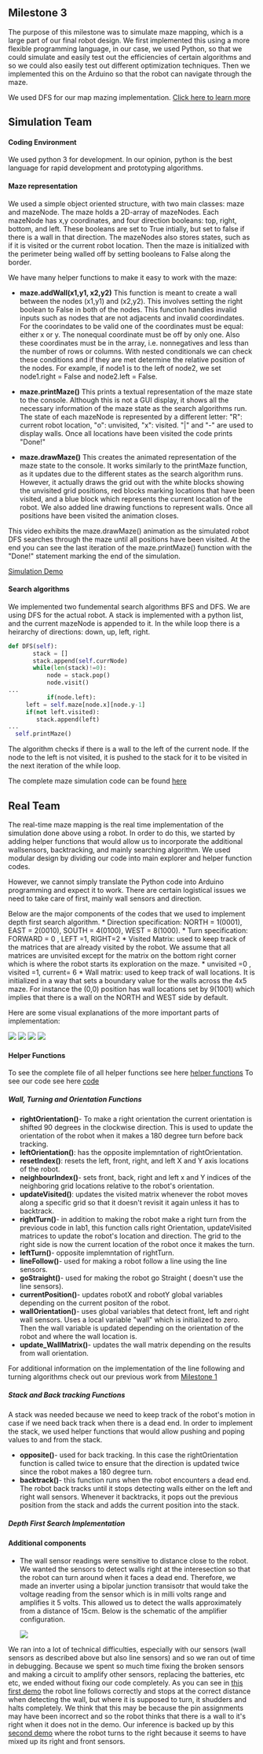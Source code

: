  
## Milestone 3
The purpose of this milestone was to simulate maze mapping, which is a large part of our final robot design. We first implemented this using a more flexible programming language, in our case, we used Python, so that we could simulate and easily test out the efficiencies of certain algorithms and so we could also easily test out different optimization techniques. Then we implemented this on the Arduino so that the robot can navigate through the maze.

We used DFS for our map mazing implementation. [Click here to learn more](https://www.hackerearth.com/practice/algorithms/graphs/depth-first-search/tutorial/) 

## Simulation Team
 #### Coding Environment
 We used python 3 for development. In our opinion, python is the best language for rapid development and prototyping algorithms. 
 
#### Maze representation
 We used a simple object oriented structure, with two main classes: maze and mazeNode. The maze holds a 2D-array of mazeNodes. Each mazeNode has x,y coordinates, and four direction booleans: top, right, bottom, and left. These booleans are set to True intially, but set to false if there is a wall in that direction. The mazeNodes also stores states, such as if it is visited or the current robot location. Then the maze is initialized with the perimeter being walled off by setting booleans to False along the border. 
 
 We have many helper functions to make it easy to work with the maze:
 
 * **maze.addWall(x1,y1, x2,y2)**
 This function is meant to create a wall between the nodes (x1,y1) and (x2,y2). This involves setting the right boolean to False in both of the nodes. This function handles invalid inputs such as nodes that are not adjacents and invalid coordindates. For the coorindates to be valid one of the coordinates must be equal: either x or y. The nonequal coordinate must be off by only one. Also these coordinates must be in the array, i.e. nonnegatives and less than the number of rows or columns. With nested conditionals we can check these conditions and if they are met determine the relative position of the nodes. For example, if node1 is to the left of node2, we set node1.right = False and node2.left = False.
 
 * **maze.printMaze()**
 This prints a textual representation of the maze state to the console. Although this is not a GUI display, it shows all the necessary information of the maze state as the search algorithms run. The state of each mazeNode is represented by a different letter: "R": current robot location, "o": unvisited, "x": visited. "|" and "-" are used to display walls. Once all locations have been visited the code prints "Done!"
 
 * **maze.drawMaze()**
 This creates the animated representation of the maze state to the console. It works similarly to the printMaze function, as it updates due to the different states as the search algorithm runs. However, it actually draws the grid out with the white blocks showing the unvisited grid positions, red blocks marking locations that have been visited, and a blue block which represents the current location of the robot. We also added line drawing functions to represent walls. Once all positions have been visited the animation closes.
 
 This video exhibits the maze.drawMaze() animation as the simulated robot DFS searches through the maze until all positions have been visited. At the end you can see the last iteration of the maze.printMaze() function with the "Done!" statement marking the end of the simulation.
 
[Simulation Demo](https://youtu.be/wpXIaLFvQrc)
 
#### Search algorithms
 We implemented two fundemental search algorithms BFS and DFS. We are using DFS for the actual robot.
 A stack is implemented with a python list, and the current mazeNode is appended to it. In the while loop there is a heirarchy of directions: down, up, left, right.
 
 ```python
 def DFS(self):
		stack = []
		stack.append(self.currNode)
		while(len(stack)!=0):
			node = stack.pop()
			node.visit()
...
			if(node.left):
      left = self.maze[node.x][node.y-1]
      if(not left.visited):
         stack.append(left)
...
   self.printMaze()
 ```
 The algorithm checks if there is a wall to the left of the current node. If the node to the left is not visited, it is pushed to the stack for it to be visited in the next iteration of the while loop.

The complete maze simulation code can be found [here](MazeSimulation.md)

## Real Team


The real-time maze mapping is the real time implementation of the simulation done above using a robot. In order to do this, we started by adding helper functions that would allow us to incorporate the additional wallsensors, backtracking, and mainly searching algorithm. We used modular design by dividing our code into main explorer and helper function codes. 

However, we cannot simply translate the Python code into Arduino programming and expect it to work. There are certain logistical issues we need to take care of first, mainly wall sensors and direction.

Below are the major components of the codes that we used to implement depth first search algorithm.
     * Direction specification:  NORTH = 1(0001), EAST  = 2(0010), SOUTH = 4(0100), WEST  = 8(1000).
     * Turn specification: FORWARD = 0 , LEFT =1, RIGHT=2
     * Visited Matrix: used to keep track of the matrices that are already visited by the robot. We assume that all matrices are unvisited except for the matrix on the bottom right corner which is where the robot starts its exploration on the maze. 
         * unvisited =0 , visited =1, current= 6
     * Wall matrix: used to keep track of wall locations. It is initialized in a way that sets a boundary value for the walls across the 4x5 maze. For instance the (0,0) position has wall locations set by 9(1001) which implies that there is a wall on the NORTH and WEST side by default. 
     
     
Here are some visual explanations of the more important parts of implementation:

![](orientation.png)
![](wall.png)
![](visited.png)
![](move.png)
     
#### Helper Functions

To see the complete file of all helper functions see here [helper functions](/realDFS/function4.ino)
To see our code see here [code](/realDFS/explore4.ino)

##### Wall, Turning and Orientation Functions
* **rightOrientation()**- To make a right orientation the current orientation is shifted 90 degrees in the clockwise direction. This is used to update the orientation of the robot when it makes a 180 degree turn before back tracking. 
* **leftOrientation()**: has the opposite implemntation of rightOrientation. 
* **resetIndex()**: resets the left, front, right, and left X and Y axis locations of the robot. 
* **neighbourIndex()**- sets front, back, right and left x and Y indices of the neighboring grid locations relative to the robot's orientation. 
* **updateVisited()**: updates the visited matrix whenever the robot moves along a specific grid so that it doesn't revisit it again unless it has to backtrack.  
* **rightTurn()**- in addition to making the robot make a right turn from the previous code in lab1, this function calls right Orientation, updateVisited matrices to update the robot's location and direction. The grid to the right side is now the current location of the robot once it makes the turn. 
* **leftTurn()**- opposite implemntation of rightTurn. 
* **lineFollow()**- used for making a robot follow a line using the line sensors. 
* **goStraight()**- used for making the robot go Straight ( doesn't use the line sensors). 
* **currentPosition()**- updates robotX and robotY global variables depending on the current positon of the robot. 
* **wallOrientation()**- uses global variables that detect front, left and right wall sensors. Uses a local variable "wall" which is initialized to zero. Then the wall variable is updated depending on the orientation of the robot and where the wall location is.
* **update_WallMatrix()**- updates the wall matrix depending on the results from wall orientation.

For additional information on the implementation of the line following and turning algorithms check out our previous work from [Milestone 1](https://lois-lee.github.io/Team-16/docs/milestones/1.html)

##### Stack and Back tracking Functions
A stack was needed because we need to keep track of the robot's motion in case if we need back track when there is a dead end. In order to implement the stack, we used helper functions that would allow pushing and poping values to and from the stack. 
* **opposite()**- used for back tracking. In this case the rightOrientation function is called twice to ensure that the direction is updated twice since the robot makes a 180 degree turn. 
* **backtrack()**- this function runs when the robot encounters a dead end. The robot back tracks until it stops detecting walls either on the left and right wall sensors. Whenever it backtracks, it pops out the previous position from the stack and adds the current position into the stack. 

##### Depth First Search Implementation

#### Additional components
* The wall sensor readings were sensitive to distance close to the robot. We wanted the sensors to detect walls right at the interesection so that the robot can turn around when it faces a dead end. Therefore, we made an inverter using a bipolar junction transisotr that would take the voltage reading from the sensor which is in milli volts range and amplifies it 5 volts. This allowed us to detect the walls approximately from a distance of 15cm. Below is the schematic of the amplifier configuration. 

    ![](wallSensoramplifier.png)
    
    
    
We ran into a lot of technical difficulties, especially with our sensors (wall sensors as described above but also line sensors) and so we ran out of time in debugging. Because we spent so much time fixing the broken sensors and making a circuit to amplify other sensors, replacing the batteries, etc etc, we ended without fixing our code completely. As you can see in [this first demo](https://youtu.be/T0lW_HS7i0o) the robot line follows correctly and stops at the correct distance when detecting the wall, but where it is supposed to turn, it shudders and halts completely. We think that this may be because the pin assignments may have been incorrect and so the robot thinks that there is a wall to it's right when it does not in the demo. Our inference is backed up by this [second demo](https://youtu.be/XLtpgK0RFUs) where the robot turns to the right because it seems to have mixed up its right and front sensors.

